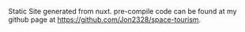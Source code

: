 Static Site generated from nuxt.
pre-compile code can be found at my github page at https://github.com/Jon2328/space-tourism.